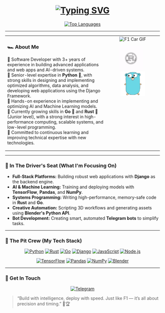 <div align="center">

<h1>
  <a href="https://git.io/typing-svg"><img src="https://readme-typing-svg.demolab.com?font=Fira+Code&weight=700&size=30&pause=1000&color=F7DF1E&center=true&vCenter=true&width=435&lines=Hi+there%2C+I'm+Alireza+%F0%9F%91%8B;Welcome+to+my+Garage!+%F0%9F%8F%81" alt="Typing SVG" /></a>
</h1>

<p align="center">
  <a href="https://github.com/Alirezaar82">
    <img src="https://github-readme-stats.vercel.app/api/top-langs/?username=Alirezaar82&layout=compact&langs_count=6&theme=tokyonight&hide_border=true" alt="Top Languages" width="48%"/>
  </a>
</p>

</div>

---

<table>
<tr>
<td valign="top" width="65%">

### 🏎️ About Me

🔹 Software Developer with 3+ years of experience in building advanced applications and web apps and AI-driven systems.<br/>
🔹 Senior-level expertise in **Python** 🐍, with strong skills in designing and implementing optimized algorithms, data analysis, and developing web applications using the Django Framework.<br/>
🔹 Hands-on experience in implementing and optimizing AI and Machine Learning models.<br/>
🔹 Currently growing skills in **Go** 🐹 and **Rust** 🦀 (Junior level), with a strong interest in high-performance computing, scalable systems, and low-level programming.<br/>
🔹 Committed to continuous learning and improving technical expertise with new technologies.<br/>

</td>
<td valign="top" width="35%">

<div align="center">
  <img src="https://media.giphy.com/media/KAq5w47R9rmTuvWOWa/giphy.gif" width="200" alt="F1 Car GIF">
  <p>
    <img src="https://github.com/Alirezaar82/Alirezaar82/blob/main/Rustlanguage-ezgif.com-optimize.gif?raw=true" width="80" alt="Rust GIF">
    &nbsp;&nbsp;
    <img src="https://raw.githubusercontent.com/devicons/devicon/master/icons/go/go-original.svg" width="80" alt="Go Logo">
  </p>
</div>

</td>
</tr>
</table>

---

### 🚀 In The Driver's Seat (What I'm Focusing On)

-   **Full-Stack Platforms:** Building robust web applications with **Django** as the backend engine.
-   **AI & Machine Learning:** Training and deploying models with **TensorFlow**, **Pandas**, and **NumPy**.
-   **Systems Programming:** Writing high-performance, memory-safe code in **Rust** and **Go**.
-   **Creative Automation:** Scripting 3D workflows and generating assets using **Blender's Python API**.
-   **Bot Development:** Creating smart, automated **Telegram bots** to simplify tasks.

---

### 🧰 The Pit Crew (My Tech Stack)

<p align="center">
  <a href="#"><img alt="Python" src="https://img.shields.io/badge/Python-3670A0?style=for-the-badge&logo=python&logoColor=ffdd54"></a>
  <a href="#"><img alt="Rust" src="https://img.shields.io/badge/Rust-000000?style=for-the-badge&logo=rust&logoColor=white"></a>
  <a href="#"><img alt="Go" src="https://img.shields.io/badge/Go-00ADD8?style=for-the-badge&logo=go&logoColor=white"></a>
  <a href="#"><img alt="Django" src="https://img.shields.io/badge/Django-092E20?style=for-the-badge&logo=django&logoColor=white"></a>
  <a href="#"><img alt="JavaScript" src="https://img.shields.io/badge/JavaScript-F7DF1E?style=for-the-badge&logo=javascript&logoColor=black"></a>
  <a href="#"><img alt="Node.js" src="https://img.shields.io/badge/Node.js-43853D?style=for-the-badge&logo=node.js&logoColor=white"></a>
</p>
<p align="center">
  <a href="#"><img alt="TensorFlow" src="https://img.shields.io/badge/TensorFlow-FF6F00?style=for-the-badge&logo=tensorflow&logoColor=white"></a>
  <a href="#"><img alt="Pandas" src="https://img.shields.io/badge/Pandas-150458?style=for-the-badge&logo=pandas&logoColor=white"></a>
  <a href="#"><img alt="NumPy" src="https://img.shields.io/badge/Numpy-013243?style=for-the-badge&logo=numpy&logoColor=white"></a>
  <a href="#"><img alt="Blender" src="https://img.shields.io/badge/Blender-F5792A?style=for-the-badge&logo=blender&logoColor=white"></a>
</p>

---

### 🏁 Get In Touch

<p align="center">
  <a href="https://t.me/isalireza_ar"><img src="https://img.shields.io/badge/Telegram-26A5E4?style=for-the-badge&logo=telegram&logoColor=white" alt="Telegram"></a>
</p>

> “Build with intelligence, deploy with speed. Just like F1 — it’s all about precision and timing.” 🧠🏆

